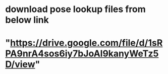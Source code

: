 # download pose lookup files from below link
# "https://drive.google.com/file/d/1sRPA9nrA4sos6iy7bJoAl9kanyWeTz5D/view"
